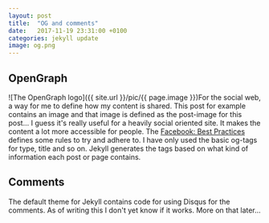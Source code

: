 ```yaml
---
layout: post
title:  "OG and comments"
date:   2017-11-19 23:31:00 +0100
categories: jekyll update
image: og.png
---
```


## OpenGraph
![The OpenGraph logo]({{ site.url }}/pic/{{ page.image }})For the social web, a way for me to define how my content is shared. This post for example contains an image and that image is defined as the post-image for this post... I guess it's really useful for a heavily social oriented site. It makes the content a lot more accessible for people. 
The [Facebook: Best Practices](https://developers.facebook.com/docs/sharing/best-practices/#images) defines some rules to try and adhere to.
I have only used the basic og-tags for type, title and so on.
Jekyll generates the tags based on what kind of information each post or page contains.

## Comments
The default theme for Jekyll contains code for using Disqus for the comments. As of writing this I don't yet know if it works. More on that later...